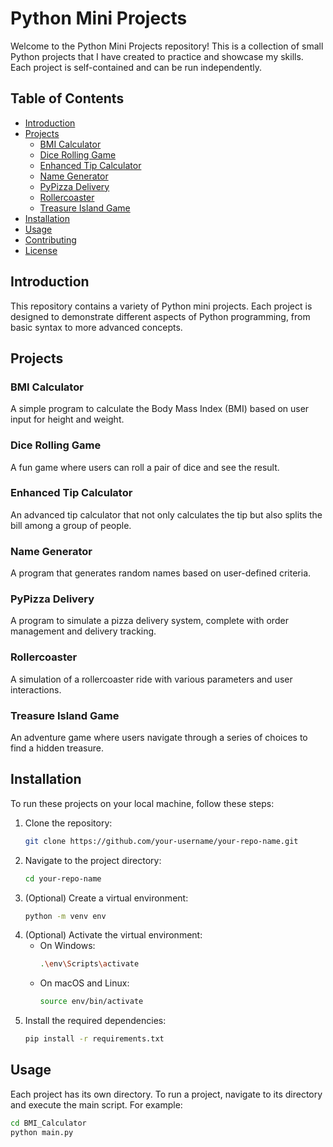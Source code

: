 # Python Mini Projects

Welcome to the Python Mini Projects repository! This is a collection of small Python projects that I have created to practice and showcase my skills. Each project is self-contained and can be run independently.

## Table of Contents
- [Introduction](#introduction)
- [Projects](#projects)
  - [BMI Calculator](#bmi-calculator)
  - [Dice Rolling Game](#dice-rolling-game)
  - [Enhanced Tip Calculator](#enhanced-tip-calculator)
  - [Name Generator](#name-generator)
  - [PyPizza Delivery](#pypizza-delivery)
  - [Rollercoaster](#rollercoaster)
  - [Treasure Island Game](#treasure-island-game)
- [Installation](#installation)
- [Usage](#usage)
- [Contributing](#contributing)
- [License](#license)

## Introduction

This repository contains a variety of Python mini projects. Each project is designed to demonstrate different aspects of Python programming, from basic syntax to more advanced concepts.

## Projects

### BMI Calculator
A simple program to calculate the Body Mass Index (BMI) based on user input for height and weight.

### Dice Rolling Game
A fun game where users can roll a pair of dice and see the result.

### Enhanced Tip Calculator
An advanced tip calculator that not only calculates the tip but also splits the bill among a group of people.

### Name Generator
A program that generates random names based on user-defined criteria.

### PyPizza Delivery
A program to simulate a pizza delivery system, complete with order management and delivery tracking.

### Rollercoaster
A simulation of a rollercoaster ride with various parameters and user interactions.

### Treasure Island Game
An adventure game where users navigate through a series of choices to find a hidden treasure.

## Installation

To run these projects on your local machine, follow these steps:

1. Clone the repository:
    ```bash
    git clone https://github.com/your-username/your-repo-name.git
    ```
2. Navigate to the project directory:
    ```bash
    cd your-repo-name
    ```
3. (Optional) Create a virtual environment:
    ```bash
    python -m venv env
    ```
4. (Optional) Activate the virtual environment:
    - On Windows:
      ```bash
      .\env\Scripts\activate
      ```
    - On macOS and Linux:
      ```bash
      source env/bin/activate
      ```
5. Install the required dependencies:
    ```bash
    pip install -r requirements.txt
    ```

## Usage

Each project has its own directory. To run a project, navigate to its directory and execute the main script. For example:

```bash
cd BMI_Calculator
python main.py
